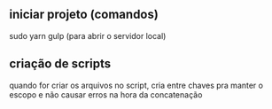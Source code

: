 ## iniciar projeto (comandos)

sudo yarn
gulp (para abrir o servidor local)

## criação de scripts
quando for criar os arquivos no script, cria entre chaves pra manter o escopo e não causar erros na hora da concatenação